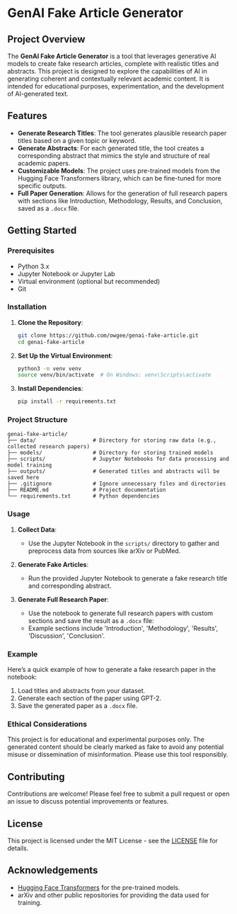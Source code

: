 # GenAI Fake Article Generator

## Project Overview

The **GenAI Fake Article Generator** is a tool that leverages generative AI models to create fake research articles, complete with realistic titles and abstracts. This project is designed to explore the capabilities of AI in generating coherent and contextually relevant academic content. It is intended for educational purposes, experimentation, and the development of AI-generated text.

## Features

- **Generate Research Titles**: The tool generates plausible research paper titles based on a given topic or keyword.
- **Generate Abstracts**: For each generated title, the tool creates a corresponding abstract that mimics the style and structure of real academic papers.
- **Customizable Models**: The project uses pre-trained models from the Hugging Face Transformers library, which can be fine-tuned for more specific outputs.
- **Full Paper Generation**: Allows for the generation of full research papers with sections like Introduction, Methodology, Results, and Conclusion, saved as a `.docx` file.

## Getting Started

### Prerequisites

- Python 3.x
- Jupyter Notebook or Jupyter Lab
- Virtual environment (optional but recommended)
- Git

### Installation

1. **Clone the Repository**:

   ```bash
   git clone https://github.com/owgee/genai-fake-article.git
   cd genai-fake-article
   ```

2. **Set Up the Virtual Environment**:

   ```bash
   python3 -m venv venv
   source venv/bin/activate  # On Windows: venv\Scripts\activate
   ```

3. **Install Dependencies**:
   ```bash
   pip install -r requirements.txt
   ```

### Project Structure

```
genai-fake-article/
├── data/                  # Directory for storing raw data (e.g., collected research papers)
├── models/                # Directory for storing trained models
├── scripts/               # Jupyter Notebooks for data processing and model training
├── outputs/               # Generated titles and abstracts will be saved here
├── .gitignore             # Ignore unnecessary files and directories
├── README.md              # Project documentation
└── requirements.txt       # Python dependencies
```

### Usage

1. **Collect Data**:

   - Use the Jupyter Notebook in the `scripts/` directory to gather and preprocess data from sources like arXiv or PubMed.

2. **Generate Fake Articles**:

   - Run the provided Jupyter Notebook to generate a fake research title and corresponding abstract.

3. **Generate Full Research Paper**:
   - Use the notebook to generate full research papers with custom sections and save the result as a `.docx` file:
   - Example sections include 'Introduction', 'Methodology', 'Results', 'Discussion', 'Conclusion'.

### Example

Here’s a quick example of how to generate a fake research paper in the notebook:

1. Load titles and abstracts from your dataset.
2. Generate each section of the paper using GPT-2.
3. Save the generated paper as a `.docx` file.

### Ethical Considerations

This project is for educational and experimental purposes only. The generated content should be clearly marked as fake to avoid any potential misuse or dissemination of misinformation. Please use this tool responsibly.

## Contributing

Contributions are welcome! Please feel free to submit a pull request or open an issue to discuss potential improvements or features.

## License

This project is licensed under the MIT License - see the [LICENSE](LICENSE) file for details.

## Acknowledgements

- [Hugging Face Transformers](https://github.com/huggingface/transformers) for the pre-trained models.
- arXiv and other public repositories for providing the data used for training.
